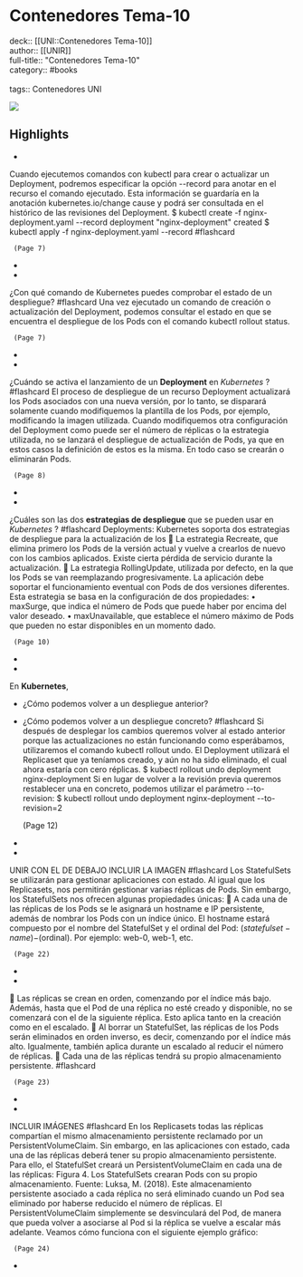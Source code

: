 # Contenedores Tema-10

deck:: [[UNI::Contenedores Tema-10]]\
author:: [[UNIR]]\
full-title:: "Contenedores Tema-10"\
category:: #books\
\
tags:: Contenedores UNI  

![](https://readwise-assets.s3.amazonaws.com/media/uploaded_book_covers/profile_22942/673e4247-86d7-421b-8346-963806a9ab69.jpg)

## Highlights
- 

Cuando ejecutemos comandos con kubectl para crear o actualizar un Deployment, podremos especificar la opción --record para anotar en el recurso el comando ejecutado. Esta información se guardaría en la anotación kubernetes.io/change cause y podrá ser consultada en el histórico de las revisiones del Deployment. $ kubectl create -f nginx-deployment.yaml --record deployment "nginx-deployment" created $ kubectl apply -f nginx-deployment.yaml --record #flashcard 


     (Page 7)
-
- 
 ¿Con qué comando de Kubernetes puedes comprobar el estado de un despliegue? #flashcard 
    Una vez ejecutado un comando de creación o actualización del Deployment, podemos consultar el estado en que se encuentra el despliegue de los Pods con el comando kubectl rollout status.

     (Page 7)
-
- 
 ¿Cuándo se activa el lanzamiento de un **Deployment** en *Kubernetes* ? #flashcard 
    El proceso de despliegue de un recurso Deployment actualizará los Pods asociados con una nueva versión, por lo tanto, se disparará solamente cuando modifiquemos la plantilla de los Pods, por ejemplo, modificando la imagen utilizada. Cuando modifiquemos otra configuración del Deployment como puede ser el número de réplicas o la estrategia utilizada, no se lanzará el despliegue de actualización de Pods, ya que en estos casos la definición de estos es la misma. En todo caso se crearán o eliminarán Pods.

     (Page 8)
-
- 
 ¿Cuáles son las dos **estrategias de despliegue** que se pueden usar en *Kubernetes* ? #flashcard 
    Deployments: Kubernetes soporta dos estrategias de despliegue para la actualización de los  La estrategia Recreate, que elimina primero los Pods de la versión actual y vuelve a crearlos de nuevo con los cambios aplicados. Existe cierta pérdida de servicio durante la actualización.  La estrategia RollingUpdate, utilizada por defecto, en la que los Pods se van reemplazando progresivamente. La aplicación debe soportar el funcionamiento eventual con Pods de dos versiones diferentes. Esta estrategia se basa en la configuración de dos propiedades: • maxSurge, que indica el número de Pods que puede haber por encima del valor deseado. • maxUnavailable, que establece el número máximo de Pods que pueden no estar disponibles en un momento dado.

     (Page 10)
-
- 
 En **Kubernetes**, 
   - ¿Cómo podemos volver a un despliegue anterior?
   - ¿Cómo podemos volver a un despliegue concreto? #flashcard 
    Si después de desplegar los cambios queremos volver al estado anterior porque las actualizaciones no están funcionando como esperábamos, utilizaremos el comando kubectl rollout undo. El Deployment utilizará el Replicaset que ya teníamos creado, y aún no ha sido eliminado, el cual ahora estaría con cero réplicas. $ kubectl rollout undo deployment nginx-deployment Si en lugar de volver a la revisión previa queremos restablecer una en concreto, podemos utilizar el parámetro --to-revision: $ kubectl rollout undo deployment nginx-deployment --to-revision=2

     (Page 12)
-
- 
 UNIR CON EL DE DEBAJO
   INCLUIR LA IMAGEN #flashcard 
    Los StatefulSets se utilizarán para gestionar aplicaciones con estado. Al igual que los Replicasets, nos permitirán gestionar varias réplicas de Pods. Sin embargo, los StatefulSets nos ofrecen algunas propiedades únicas:  A cada una de las réplicas de los Pods se le asignará un hostname e IP persistente, además de nombrar los Pods con un índice único. El hostname estará compuesto por el nombre del StatefulSet y el ordinal del Pod: $(statefulset-name)-$(ordinal). Por ejemplo: web-0, web-1, etc.

     (Page 22)
-
- 

 Las réplicas se crean en orden, comenzando por el índice más bajo. Además, hasta que el Pod de una réplica no esté creado y disponible, no se comenzará con el de la siguiente réplica. Esto aplica tanto en la creación como en el escalado.  Al borrar un StatefulSet, las réplicas de los Pods serán eliminados en orden inverso, es decir, comenzando por el índice más alto. Igualmente, también aplica durante un escalado al reducir el número de réplicas.  Cada una de las réplicas tendrá su propio almacenamiento persistente. #flashcard 


     (Page 23)
-
- 
 INCLUIR IMÁGENES #flashcard 
    En los Replicasets todas las réplicas compartían el mismo almacenamiento persistente reclamado por un PersistentVolumeClaim. Sin embargo, en las aplicaciones con estado, cada una de las réplicas deberá tener su propio almacenamiento persistente. Para ello, el StatefulSet creará un PersistentVolumeClaim en cada una de las réplicas: Figura 4. Los StatefulSets crearan Pods con su propio almacenamiento. Fuente: Luksa, M. (2018). Este almacenamiento persistente asociado a cada réplica no será eliminado cuando un Pod sea eliminado por haberse reducido el número de réplicas. El PersistentVolumeClaim simplemente se desvinculará del Pod, de manera que pueda volver a asociarse al Pod si la réplica se vuelve a escalar más adelante. Veamos cómo funciona con el siguiente ejemplo gráfico:

     (Page 24)
-
